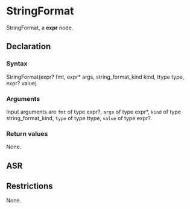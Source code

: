 <!-- This is an automatically generated file. Do not edit it manually. -->

# StringFormat

StringFormat, a **expr** node.

## Declaration

### Syntax

StringFormat(expr? fmt, expr* args, string_format_kind kind, ttype type, expr? value)

### Arguments
Input arguments are `fmt` of type expr?, `args` of type expr*, `kind` of type string_format_kind, `type` of type ttype, `value` of type expr?.

### Return values

None.

## ASR

<!-- Generate ASR using pickle. -->

## Restrictions

<!-- Generated from asr_verify.cpp. -->
None.